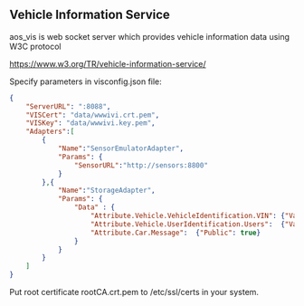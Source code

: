 ## Vehicle Information Service

aos_vis is web socket server which provides vehicle information data using W3C protocol

https://www.w3.org/TR/vehicle-information-service/

Specify parameters in visconfig.json file:

```json
{
	"ServerURL": ":8088",
	"VISCert": "data/wwwivi.crt.pem",
	"VISKey": "data/wwwivi.key.pem",
	"Adapters":[
		{
			"Name":"SensorEmulatorAdapter",
			"Params": {
				"SensorURL":"http://sensors:8800"
			}
		},{
			"Name":"StorageAdapter",
			"Params": {
				"Data" : {
					"Attribute.Vehicle.VehicleIdentification.VIN": {"Value": "TestVIN", "Public": true, "ReadOnly": true},
					"Attribute.Vehicle.UserIdentification.Users":  {"Value": ["User1", "Provider1"], "Public": true},
					"Attribute.Car.Message":  {"Public": true}
				}
			}
		}
	]
}
```

Put root certificate rootCA.crt.pem to /etc/ssl/certs in your system.
